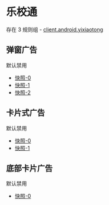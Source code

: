 # 乐校通

存在 3 规则组 - [client.android.yixiaotong](/src/apps/client.android.yixiaotong.ts)

## 弹窗广告

默认禁用

- [快照-0](https://i.gkd.li/import/13055837)
- [快照-1](https://i.gkd.li/import/13060116)
- [快照-2](https://i.gkd.li/import/13625511)

## 卡片式广告

默认禁用

- [快照-0](https://i.gkd.li/import/13451010)
- [快照-1](https://i.gkd.li/import/13450887)

## 底部卡片广告

默认禁用

- [快照-0](https://i.gkd.li/import/13448963)
